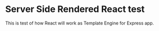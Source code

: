 # Server Side Rendered React test

This is test of how React will work as Template Engine for Express app.
